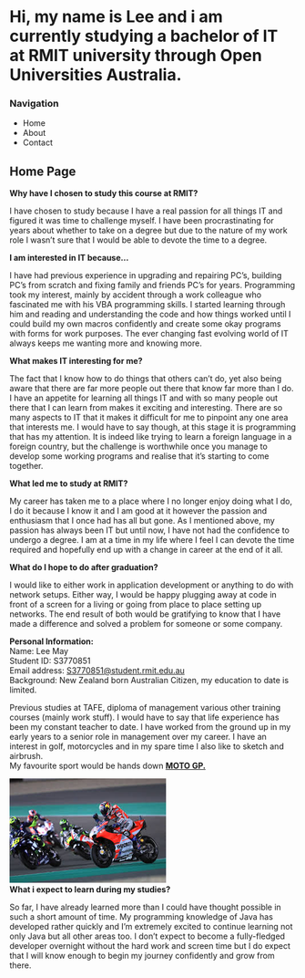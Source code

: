 <html>
 <head> 
<title>Welcome to my Website!</title> 
 <link rel = "stylesheet" type = "text/css" href = "style.css"/>
 </head>
 <body>
 <div id="container">
 <div id = "header">
<h1>Hi, my name is Lee and i am currently studying a bachelor of IT at RMIT university through
  Open Universities Australia.</h1>
 </div>
 <div id = "content">
  <div id = "nav">
   <h3>Navigation</h3>
   <ul>
    <li>Home</li>
    <li>About</li>
    <li>Contact</li>
   </ul>
    <div id="main">
     <h2>Home Page</h2>
  
<b>Why have I chosen to study this course at RMIT?</b><p>
I have chosen to study because I have a real passion for all things IT and figured it was time to challenge myself. 
I have been procrastinating for years about whether to take on a degree but due to the nature of my work role I wasn’t sure that I would be able to devote the time to a degree.</p>
  
<b>I am interested in IT because…</b><p>
I have had previous experience in upgrading and repairing PC’s, building PC’s from scratch and fixing family and friends PC’s for years. Programming took my interest, mainly by accident through a work colleague who fascinated me with his VBA programming skills.
I started learning through him and reading and understanding the code and how things worked until I could build my own macros confidently and create some okay programs with forms for work purposes. The ever changing fast evolving world of IT always keeps me wanting more and knowing more.</p> 

<b>What makes IT interesting for me?</b>  
<p>The fact that I know how to do things that others can’t do, yet also being aware that there are far more people out there that know far more than I do. I have an appetite for learning all things IT and with so many people out there that I can learn from makes it exciting and interesting. There are so many aspects to IT that it makes it difficult for me to pinpoint any one area that interests me. I would have to say though, at this stage it is programming that has my attention. It is indeed like trying to learn a foreign language in a foreign country, but the challenge is worthwhile once you manage to develop some working programs and realise that it’s starting to come together.</p>

<b>What led me to study at RMIT?</b>
<p>My career has taken me to a place where I no longer enjoy doing what I do, I do it because I know it and I am good at it however the passion and enthusiasm that I once had has all but gone. As I mentioned above, my passion has always been IT but until now, I have not had the confidence to undergo a degree. I am at a time in my life where I feel I can devote the time required and hopefully end up with a change in career at the end of it all.</p>
  
<b>What do I hope to do after graduation?</b>
<p>I would like to either work in application development or anything to do with network setups. Either way, I would be happy plugging away at code in front of a screen for a living or going from place to place setting up networks. The end result of both would be gratifying to know that I have made a difference and solved a problem for someone or some company.</p>
<b>Personal Information:</b><br>
Name: Lee May<br>
Student ID: S3770851<br>
Email address: <a href="S3770851@student.rmit.edu.au">S3770851@student.rmit.edu.au</a><br>
Background: New Zealand born Australian Citizen, my education to date is limited.<br> 
<p>Previous studies at TAFE, diploma of management various other training courses (mainly work stuff). 
I would have to say that life experience has been my constant teacher to date. I have worked from the ground up in my early years to a senior role in management over my career. 
I have an interest in golf, motorcycles and in my spare time I also like to sketch and airbrush.<br>
My favourite sport would be hands down <a href="http://www.motogp.com/"><b>MOTO GP.</b></a></p>
<img src="motogp.jpg"><br>
<b>What i expect to learn during my studies?</b>
<p>So far, I have already learned more than I could have thought possible in such a short amount of time. My programming knowledge of Java has developed rather quickly and I’m extremely excited to continue learning not only Java but all other areas too. I don’t expect to become a fully-fledged developer overnight without the hard work and screen time but I do expect that I will know enough to begin my journey confidently and grow from there.</p>
</div>
</div>
</div>
</body>

